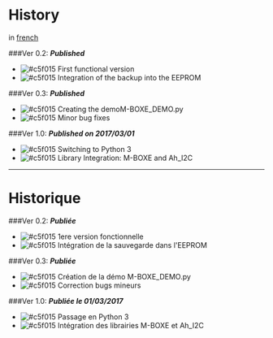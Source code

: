 # History
in [french](https://github.com/Nao974/M-BOXE_MANAGER_CL/blob/master/history.md#historique)  


###Ver 0.2: ***Published***
* ![#c5f015](https://placehold.it/15/c5f015/000000?text=+) First functional version
* ![#c5f015](https://placehold.it/15/c5f015/000000?text=+) Integration of the backup into the EEPROM


###Ver 0.3: ***Published***
* ![#c5f015](https://placehold.it/15/c5f015/000000?text=+) Creating the demoM-BOXE_DEMO.py
* ![#c5f015](https://placehold.it/15/c5f015/000000?text=+) Minor bug fixes


###Ver 1.0: ***Published on 2017/03/01***
* ![#c5f015](https://placehold.it/15/c5f015/000000?text=+) Switching to Python 3
* ![#c5f015](https://placehold.it/15/c5f015/000000?text=+) Library Integration: M-BOXE and Ah_I2C

---

# Historique

###Ver 0.2: ***Publiée***
* ![#c5f015](https://placehold.it/15/c5f015/000000?text=+) 1ere version fonctionnelle
* ![#c5f015](https://placehold.it/15/c5f015/000000?text=+) Intégration de la sauvegarde dans l'EEPROM


###Ver 0.3: ***Publiée***
* ![#c5f015](https://placehold.it/15/c5f015/000000?text=+) Création de la démo M-BOXE_DEMO.py
* ![#c5f015](https://placehold.it/15/c5f015/000000?text=+) Correction bugs mineurs


###Ver 1.0: ***Publiée le 01/03/2017***
* ![#c5f015](https://placehold.it/15/c5f015/000000?text=+) Passage en Python 3
* ![#c5f015](https://placehold.it/15/c5f015/000000?text=+) Intégration des librairies M-BOXE et Ah_I2C
